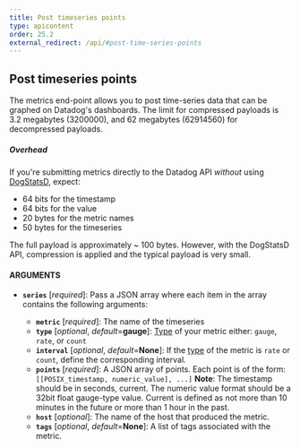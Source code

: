 ```yaml
---
title: Post timeseries points
type: apicontent
order: 25.2
external_redirect: /api/#post-time-series-points
---
```


## Post timeseries points
The metrics end-point allows you to post time-series data that can be graphed on Datadog's dashboards. The limit for compressed payloads is 3.2 megabytes (3200000), and 62 megabytes (62914560) for decompressed payloads.

##### Overhead

If you're submitting metrics directly to the Datadog API *without* using [DogStatsD][1], expect:

* 64 bits for the timestamp
* 64 bits for the value
* 20 bytes for the metric names
* 50 bytes for the timeseries

The full payload is approximately \~ 100 bytes. However, with the DogStatsD API, compression is applied and the typical payload is very small.

#### ARGUMENTS

* **`series`** [*required*]:
    Pass a JSON array where each item in the array contains the following arguments:

    * **`metric`** [*required*]:
        The name of the timeseries
    * **`type`** [*optional*, *default*=**gauge**]:
        [Type][2] of your metric either: `gauge`, `rate`, or `count`
    * **`interval`** [*optional*, *default*=**None**]:
        If the [type][2] of the metric is `rate` or `count`, define the corresponding interval.
    * **`points`** [*required*]:
        A JSON array of points. Each point is of the form:
        `[[POSIX_timestamp, numeric_value], ...]`
        **Note**: The timestamp should be in seconds, current. The numeric value format should be a 32bit float gauge-type value.
        Current is defined as not more than 10 minutes in the future or more than 1 hour in the past.
    * **`host`** [*optional*]:
        The name of the host that produced the metric.
    * **`tags`** [*optional*, *default*=**None**]:
        A list of tags associated with the metric.

[1]: /developers/dogstatsd
[2]: /developers/metrics/metrics_type
